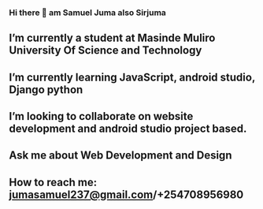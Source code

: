 ### Hi there 👋 am Samuel Juma  also Sirjuma
## I’m currently a student at Masinde Muliro University Of Science and Technology
## I’m currently learning JavaScript, android studio, Django python
## I’m looking to collaborate on website development and android studio project based.
## Ask me about Web Development and Design
## How to reach me: jumasamuel237@gmail.com/+254708956980
<!--
**SAMUELJUM/SAMUELJUM** is a ✨ _special_ ✨ repository because its `README.md` (this file) appears on your GitHub profile
- ⚡ Fun fact: ...
-->
